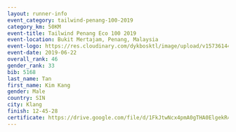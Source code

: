 ```yaml
--- 
layout: runner-info 
event_category: tailwind-penang-100-2019 
category_km: 50KM 
event-title: Tailwind Penang Eco 100 2019 
event-location: Bukit Mertajam, Penang, Malaysia 
event-logo: https://res.cloudinary.com/dykbosktl/image/upload/v1573614442/Logo/Logo_gqlzi3.jpg 
event-date: 2019-06-22 
overall_rank: 46
gender_rank: 33
bib: 5168
last_name: Tan
first_name: Kim Kang
gender: Male
country: SIN
city: Klang
finish: 12-45-28
certificate: https://drive.google.com/file/d/1FkJtwNcx4pmA0gTHA0ElgekR4tsvF8sM/view?usp=sharing
--- 
```

